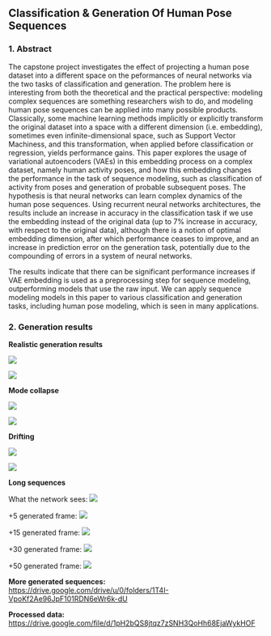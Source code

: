 ## Classification \& Generation Of Human Pose Sequences

### 1. Abstract

The capstone project investigates the effect of projecting a human pose dataset into a different space on the peformances of neural networks via the two tasks of classification and generation. The problem here is interesting from both the theoretical and the practical perspective: modeling complex sequences are something researchers wish to do, and modeling human pose sequences can be applied into many possible products. Classically, some machine learning methods implicitly or explicitly transform the original dataset into a space with a different dimension (i.e. embedding), sometimes even infinite-dimensional space, such as Support Vector Machiness, and this transformation, when applied before classification or regression, yields performance gains. This paper explores the usage of variational autoencoders (VAEs) in this embedding process on a complex dataset, namely human activity poses, and how this embedding changes the performance in the task of sequence modeling, such as classification of activity from poses and generation of probable subsequent poses. The hypothesis is that neural networks can learn complex dynamics of the human pose sequences. Using recurrent neural networks architectures, the results include an increase in accuracy in the classification task if we use the embedding instead of the original data (up to 7\% increase in accuracy, with respect to the original data), although there is a notion of optimal embedding dimension, after which performance ceases to improve, and an increase in prediction error on the generation task, potentially due to the compounding of errors in a system of neural networks.

The results indicate that there can be significant performance increases if VAE embedding is used as a preprocessing step for sequence modeling, outperforming models that use the raw input. We can apply sequence modeling models in this paper to various classification and generation tasks, including human pose modeling, which is seen in many applications.

### 2. Generation results

**Realistic generation results**

![](results/g1.gif) 

![](results/g2.gif)

**Mode collapse**

![](results/collapse1.gif) 

![](results/collapse2.gif)

**Drifting**

![](results/move1.gif) 

![](results/move2.gif)

**Long sequences**

What the network sees: 
![](results/long0.gif)

+5 generated frame:
![](results/long5.gif)

+15 generated frame:
![](results/long15.gif)

+30 generated frame:
![](results/long30.gif)

+50 generated frame: 
![](results/long50.gif)

**More generated sequences:** https://drive.google.com/drive/u/0/folders/1T4I-VpoKf2Ae96JpF101RDN6eWr6k-dU

**Processed data:** https://drive.google.com/file/d/1pH2bQS8jtqz7zSNH3QoHh68EjaWykHOF
